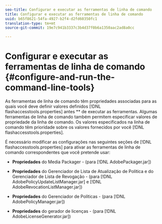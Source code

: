 ```yaml
---
seo-title: Configurar e executar as ferramentas de linha de comando
title: Configurar e executar as ferramentas de linha de comando
uuid: b65f8621-54fa-4927-b2f4-d2fd60350fc1
translation-type: tm+mt
source-git-commit: 19e7c941b3337c3b4d37f0b6a1350aac2ad8a0cc

---
```



# Configurar e executar as ferramentas de linha de comando {#configure-and-run-the-command-line-tools}

As ferramentas de linha de comando têm propriedades associadas para as quais você deve definir valores definidos [!DNL flashaccesstools.properties] antes ** de executar as ferramentas. Algumas ferramentas de linha de comando também permitem especificar valores de propriedade da linha de comando. Os valores especificados na linha de comando têm prioridade sobre os valores fornecidos por você [!DNL flashaccesstools.properties].

É necessário modificar as configurações nas seguintes seções de [!DNL flashaccesstools.properties] para ativar as ferramentas de linha de comando correspondentes que você pretende usar:

* **Propriedades** do Media Packager - (para [!DNL AdobePackager.jar])

* **Propriedades** do Gerenciador de Lista de Atualização de Política e do Gerenciador de Lista de Revogação - (para [!DNL AdobePolicyUpdateListManager.jar] e [!DNL AdobeRevocationListManager.jar])

* **Propriedades** do Gerenciador de Políticas - (para [!DNL AdobePolicyManager.jar])

* **Propriedades** do gerador de licenças - (para [!DNL AdobeLicenseGenerator.jar])